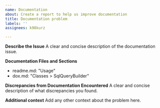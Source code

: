 ```yaml
---
name: Documentation
about: Create a report to help us improve documentation
title: Documentation problem
labels: ''
assignees: k98kurz

---
```


**Describe the Issue**
A clear and concise description of the documentation issue.

**Documentation Files and Sections**
- readme.md: "Usage"
- dox.md: "Classes > SqlQueryBuilder"

**Discrepancies from Documentation Encountered**
A clear and concise description of what discrepancies you found.

**Additional context**
Add any other context about the problem here.
